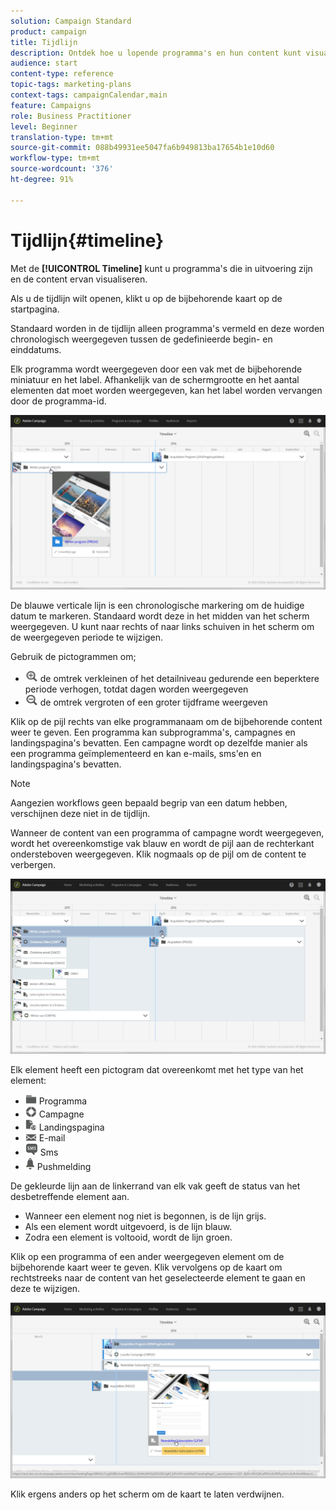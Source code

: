 ```yaml
---
solution: Campaign Standard
product: campaign
title: Tijdlijn
description: Ontdek hoe u lopende programma's en hun content kunt visualiseren met de interface van Adobe Campaign Standard.
audience: start
content-type: reference
topic-tags: marketing-plans
context-tags: campaignCalendar,main
feature: Campaigns
role: Business Practitioner
level: Beginner
translation-type: tm+mt
source-git-commit: 088b49931ee5047fa6b949813ba17654b1e10d60
workflow-type: tm+mt
source-wordcount: '376'
ht-degree: 91%

---
```



# Tijdlijn{#timeline}

Met de **[!UICONTROL Timeline]** kunt u programma&#39;s die in uitvoering zijn en de content ervan visualiseren.

Als u de tijdlijn wilt openen, klikt u op de bijbehorende kaart op de startpagina.

Standaard worden in de tijdlijn alleen programma&#39;s vermeld en deze worden chronologisch weergegeven tussen de gedefinieerde begin- en einddatums.

Elk programma wordt weergegeven door een vak met de bijbehorende miniatuur en het label. Afhankelijk van de schermgrootte en het aantal elementen dat moet worden weergegeven, kan het label worden vervangen door de programma-id.

![](assets/timeline_1.png)

De blauwe verticale lijn is een chronologische markering om de huidige datum te markeren. Standaard wordt deze in het midden van het scherm weergegeven. U kunt naar rechts of naar links schuiven in het scherm om de weergegeven periode te wijzigen.

Gebruik de pictogrammen om;

* ![](assets/timeline_zoom_in.png) de omtrek verkleinen of het detailniveau gedurende een beperktere periode verhogen, totdat dagen worden weergegeven
* ![](assets/timeline_zoom_out.png) de omtrek vergroten of een groter tijdframe weergeven

Klik op de pijl rechts van elke programmanaam om de bijbehorende content weer te geven. Een programma kan subprogramma&#39;s, campagnes en landingspagina&#39;s bevatten. Een campagne wordt op dezelfde manier als een programma geïmplementeerd en kan e-mails, sms&#39;en en landingspagina&#39;s bevatten.

>[!NOTE]
>
>Aangezien workflows geen bepaald begrip van een datum hebben, verschijnen deze niet in de tijdlijn.

Wanneer de content van een programma of campagne wordt weergegeven, wordt het overeenkomstige vak blauw en wordt de pijl aan de rechterkant ondersteboven weergegeven. Klik nogmaals op de pijl om de content te verbergen.

![](assets/timeline_2.png)

Elk element heeft een pictogram dat overeenkomt met het type van het element:

* ![](assets/timeline_program_icon.png) Programma
* ![](assets/timeline_campaign_icon.png) Campagne
* ![](assets/timeline_lp_icon.png) Landingspagina
* ![](assets/timeline_email_icon.png) E-mail
* ![](assets/timeline_sms_icon.png) Sms
* ![](assets/timeline_push_icon.png) Pushmelding

De gekleurde lijn aan de linkerrand van elk vak geeft de status van het desbetreffende element aan.

* Wanneer een element nog niet is begonnen, is de lijn grijs.
* Als een element wordt uitgevoerd, is de lijn blauw.
* Zodra een element is voltooid, wordt de lijn groen.

Klik op een programma of een ander weergegeven element om de bijbehorende kaart weer te geven. Klik vervolgens op de kaart om rechtstreeks naar de content van het geselecteerde element te gaan en deze te wijzigen.

![](assets/timeline_3.png)

Klik ergens anders op het scherm om de kaart te laten verdwijnen.
